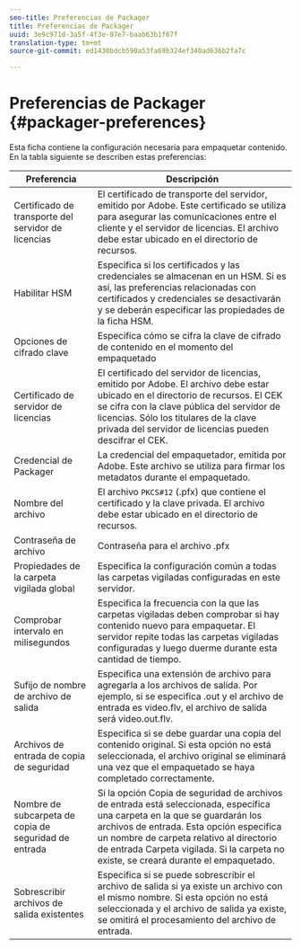 ```yaml
---
seo-title: Preferencias de Packager
title: Preferencias de Packager
uuid: 3e9c971d-3a5f-4f3e-97e7-baab63b1f67f
translation-type: tm+mt
source-git-commit: ed1430bdcb590a53fa69b324ef340ad636b2fa7c

---
```



# Preferencias de Packager {#packager-preferences}

Esta ficha contiene la configuración necesaria para empaquetar contenido. En la tabla siguiente se describen estas preferencias:

| Preferencia | Descripción |
|--- |--- |
| Certificado de transporte del servidor de licencias | El certificado de transporte del servidor, emitido por Adobe. Este certificado se utiliza para asegurar las comunicaciones entre el cliente y el servidor de licencias. El archivo debe estar ubicado en el directorio de recursos. |
| Habilitar HSM | Especifica si los certificados y las credenciales se almacenan en un HSM. Si es así, las preferencias relacionadas con certificados y credenciales se desactivarán y se deberán especificar las propiedades de la ficha HSM. |
| Opciones de cifrado clave | Especifica cómo se cifra la clave de cifrado de contenido en el momento del empaquetado |
| Certificado de servidor de licencias | El certificado del servidor de licencias, emitido por Adobe. El archivo debe estar ubicado en el directorio de recursos. El CEK se cifra con la clave pública del servidor de licencias. Sólo los titulares de la clave privada del servidor de licencias pueden descifrar el CEK. |
| Credencial de Packager | La credencial del empaquetador, emitida por Adobe. Este archivo se utiliza para firmar los metadatos durante el empaquetado. |
| Nombre del archivo | El archivo `PKCS#12` (.pfx) que contiene el certificado y la clave privada. El archivo debe estar ubicado en el directorio de recursos. |
| Contraseña de archivo | Contraseña para el archivo .pfx |
| Propiedades de la carpeta vigilada global | Especifica la configuración común a todas las carpetas vigiladas configuradas en este servidor. |
| Comprobar intervalo en milisegundos | Especifica la frecuencia con la que las carpetas vigiladas deben comprobar si hay contenido nuevo para empaquetar. El servidor repite todas las carpetas vigiladas configuradas y luego duerme durante esta cantidad de tiempo. |
| Sufijo de nombre de archivo de salida | Especifica una extensión de archivo para agregarla a los archivos de salida. Por ejemplo, si se especifica .out y el archivo de entrada es video.flv, el archivo de salida será video.out.flv. |
| Archivos de entrada de copia de seguridad | Especifica si se debe guardar una copia del contenido original. Si esta opción no está seleccionada, el archivo original se eliminará una vez que el empaquetado se haya completado correctamente. |
| Nombre de subcarpeta de copia de seguridad de entrada | Si la opción Copia de seguridad de archivos de entrada está seleccionada, especifica una carpeta en la que se guardarán los archivos de entrada. Esta opción especifica un nombre de carpeta relativo al directorio de entrada Carpeta vigilada. Si la carpeta no existe, se creará durante el empaquetado. |
| Sobrescribir archivos de salida existentes | Especifica si se puede sobrescribir el archivo de salida si ya existe un archivo con el mismo nombre. Si esta opción no está seleccionada y el archivo de salida ya existe, se omitirá el procesamiento del archivo de entrada. |
